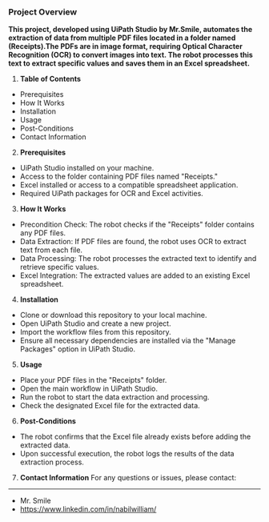### Project Overview ###

**This project, developed using UiPath Studio by Mr.Smile, automates the extraction of data from multiple PDF files located in a folder named (Receipts).The PDFs are in image format, requiring Optical Character Recognition (OCR) to convert images into text. The robot processes this text to extract specific values and saves them in an Excel spreadsheet.**

1. **Table of Contents**
* Prerequisites
* How It Works
* Installation
* Usage
* Post-Conditions
* Contact Information

2. **Prerequisites**
* UiPath Studio installed on your machine.
* Access to the folder containing PDF files named "Receipts."
* Excel installed or access to a compatible spreadsheet application.
* Required UiPath packages for OCR and Excel activities.

3. **How It Works**
* Precondition Check: The robot checks if the "Receipts" folder contains any PDF files.
* Data Extraction: If PDF files are found, the robot uses OCR to extract text from each file.
* Data Processing: The robot processes the extracted text to identify and retrieve specific values.
* Excel Integration: The extracted values are added to an existing Excel spreadsheet.

4. **Installation**
* Clone or download this repository to your local machine.
* Open UiPath Studio and create a new project.
* Import the workflow files from this repository.
* Ensure all necessary dependencies are installed via the "Manage Packages" option in UiPath Studio.

5. **Usage**
* Place your PDF files in the "Receipts" folder.
* Open the main workflow in UiPath Studio.
* Run the robot to start the data extraction and processing.
* Check the designated Excel file for the extracted data.

6. **Post-Conditions**
* The robot confirms that the Excel file already exists before adding the extracted data.
* Upon successful execution, the robot logs the results of the data extraction process.

7. **Contact Information**
For any questions or issues, please contact:
--------------------------------------------
* Mr. Smile
* https://www.linkedin.com/in/nabilwilliam/
